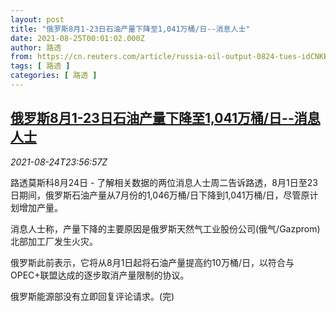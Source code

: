 ```yaml
---
layout: post
title: "俄罗斯8月1-23日石油产量下降至1,041万桶/日--消息人士"
date: 2021-08-25T00:01:02.000Z
author: 路透
from: https://cn.reuters.com/article/russia-oil-output-0824-tues-idCNKBS2FP24L
tags: [ 路透 ]
categories: [ 路透 ]
---
```

<!--1629849662000-->
[俄罗斯8月1-23日石油产量下降至1,041万桶/日--消息人士](https://cn.reuters.com/article/russia-oil-output-0824-tues-idCNKBS2FP24L)
------

<div>
<div><i>2021-08-24T23:56:57Z</i></div><p>路透莫斯科8月24日 - 了解相关数据的两位消息人士周二告诉路透，8月1日至23日期间，俄罗斯石油产量从7月份的1,046万桶/日下降到1,041万桶/日，尽管原计划增加产量。</p><p>消息人士称，产量下降的主要原因是俄罗斯天然气工业股份公司(俄气/Gazprom)北部加工厂发生火灾。</p><p>俄罗斯此前表示，它将从8月1日起将石油产量提高约10万桶/日，以符合与OPEC+联盟达成的逐步取消产量限制的协议。</p><p>俄罗斯能源部没有立即回复评论请求。(完)</p>
</div>
